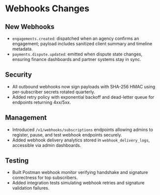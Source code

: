 # Webhooks Changes

## New Webhooks
- `engagements.created`: dispatched when an agency confirms an engagement; payload includes sanitized client summary and timeline metadata.
- `payments.dispute.updated`: emitted when dispute state changes, ensuring finance dashboards and partner systems stay in sync.

## Security
- All outbound webhooks now sign payloads with SHA-256 HMAC using per-subscriber secrets rotated quarterly.
- Added retry policy with exponential backoff and dead-letter queue for endpoints returning 4xx/5xx.

## Management
- Introduced `/v1/webhooks/subscriptions` endpoints allowing admins to register, pause, and test webhook endpoints securely.
- Added webhook delivery analytics stored in `webhook_delivery_logs`, accessible via admin dashboards.

## Testing
- Built Postman webhook monitor verifying handshake and signature correctness for top subscribers.
- Added integration tests simulating webhook retries and signature validation failures.
